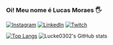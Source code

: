 ### Oi! Meu nome é Lucas Moraes 🖐
[![Instagram](https://img.shields.io/badge/Instagram-E4405F?style=for-the-badge&logo=instagram&logoColor=white)](https://www.instagram.com/lucke0302/)
[![LinkedIn](https://img.shields.io/badge/LinkedIn-0077B5?style=for-the-badge&logo=linkedin&logoColor=white)](https://www.linkedin.com/in/lucas-moraes-267a18236/)
[![Twitch](https://img.shields.io/badge/Twitch-9146FF?style=for-the-badge&logo=twitch&logoColor=white)](https://www.twitch.tv/lucke0302)

[![Top Langs](https://github-readme-stats.vercel.app/api/top-langs/?username=Lucke0302&layout=pie)](https://github.com/Lucke0302)
![Lucke0302's GitHub stats](https://github-readme-stats.vercel.app/api?username=Lucke0302&show_icons=true&theme=radical)

